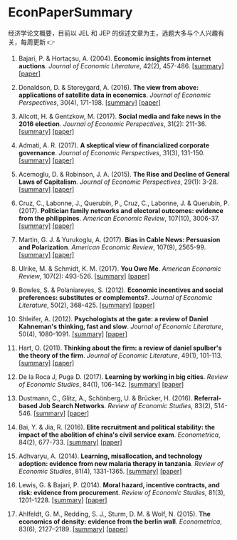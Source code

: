 # EconPaperSummary
经济学论文概要，目前以 JEL 和 JEP 的综述文章为主，选题大多与个人兴趣有关，每周更新 :point_right:

1. Bajari, P. & Hortaçsu, A. (2004). **Economic insights from internet auctions**. *Journal of Economic Literature*, 42(2), 457-486. [[summary]](https://github.com/GaoFangshu/EconPaperSummary/blob/master/summary/001.pdf) [[paper]](http://faculty.washington.edu/bajari/iosp07/auction_survey[10].pdf)

2. Donaldson, D. & Storeygard, A. (2016). **The view from above: applications of satellite data in economics**. *Journal of Economic Perspectives*, 30(4), 171-198. [[summary]](https://github.com/GaoFangshu/EconPaperSummary/blob/master/summary/002.pdf) [[paper]](http://pubs.aeaweb.org/doi/pdfplus/10.1257/jep.30.4.171)

3. Allcott, H. & Gentzkow, M. (2017). **Social media and fake news in the 2016 election**. *Journal of Economic Perspectives*, 31(2): 211-36. [[summary]](https://github.com/GaoFangshu/EconPaperSummary/blob/master/summary/003.pdf) [[paper]](http://pubs.aeaweb.org/doi/pdfplus/10.1257/jep.31.2.211)

4. Admati, A. R. (2017). **A skeptical view of financialized corporate governance**. *Journal of Economic Perspectives*, 31(3), 131-150. [[summary]](https://github.com/GaoFangshu/EconPaperSummary/blob/master/summary/004.pdf) [[paper]](http://pubs.aeaweb.org/doi/pdfplus/10.1257/jep.31.3.131)

5. Acemoglu, D. & Robinson, J. A. (2015). **The Rise and Decline of General Laws of Capitalism**. *Journal of Economic Perspectives*, 29(1): 3-28. [[summary]](https://github.com/GaoFangshu/EconPaperSummary/blob/master/summary/005.pdf) [[paper]](http://pubs.aeaweb.org/doi/pdfplus/10.1257/jep.29.1.3)

6. Cruz, C., Labonne, J., Querubín, P., Cruz, C., Labonne, J. & Querubín, P. (2017). **Politician family networks and electoral outcomes: evidence from the philippines**. *American Economic Review*, 107(10), 3006-37. [[summary]](https://github.com/GaoFangshu/EconPaperSummary/blob/master/summary/006.pdf) [[paper]](http://pubs.aeaweb.org/doi/pdfplus/10.1257/aer.20150343)

7. Martin, G. J. & Yurukoglu, A. (2017). **Bias in Cable News: Persuasion and Polarization**. *American Economic Review*, 107(9), 2565-99. [[summary]](https://github.com/GaoFangshu/EconPaperSummary/blob/master/summary/006.pdf) [[paper]](http://pubs.aeaweb.org/doi/pdfplus/10.1257/aer.20160812)

8. Ulrike, M. & Schmidt, K. M. (2017). **You Owe Me**. *American Economic Review*, 107(2): 493-526. [[summary]](https://github.com/GaoFangshu/EconPaperSummary/blob/master/summary/006.pdf) [[paper]](http://pubs.aeaweb.org/doi/pdfplus/10.1257/aer.20140890)

9. Bowles, S. & Polaniareyes, S. (2012). **Economic incentives and social preferences: substitutes or complements?**. *Journal of Economic Literature*, 50(2), 368-425. [[summary]](https://github.com/GaoFangshu/EconPaperSummary/blob/master/summary/007.pdf) [[paper]](http://tuvalu.santafe.edu/~bowles/EconomicIncentives-final.pdf)

10. Shleifer, A. (2012). **Psychologists at the gate: a review of Daniel Kahneman's thinking, fast and slow**. *Journal of Economic Literature*, 50(4), 1080-1091. [[summary]](https://github.com/GaoFangshu/EconPaperSummary/blob/master/summary/008.pdf) [[paper]](https://scholar.harvard.edu/files/shleifer/files/kahneman_review_jel_final.pdf)

11. Hart, O. (2011). **Thinking about the firm: a review of daniel spulber's the theory of the firm**. *Journal of Economic Literature*, 49(1), 101-113. [[summary]](https://github.com/GaoFangshu/EconPaperSummary/blob/master/summary/009.pdf) [[paper]](http://scholar.harvard.edu/files/hart/files/reviewofspulberstheory-firm.pdf)

12. De la Roca J, Puga D. (2017). **Learning by working in big cities**. *Review of Economic Studies*, 84(1), 106-142. [[summary]](https://github.com/GaoFangshu/EconPaperSummary/blob/master/summary/010.pdf) [[paper]](https://watermark.silverchair.com/rdw031.pdf?token=AQECAHi208BE49Ooan9kkhW_Ercy7Dm3ZL_9Cf3qfKAc485ysgAAAaowggGmBgkqhkiG9w0BBwagggGXMIIBkwIBADCCAYwGCSqGSIb3DQEHATAeBglghkgBZQMEAS4wEQQMqF6oO4r5FM7ofyYVAgEQgIIBXQqASaN3yyWqBFNKuo3mkL9vDpM2DaqHdmAlthRQQgHJh_12PNK5roy5wPvsLZp2fXTeQ-fMqZChX0vj5934fzHWO_XWQacCZVuM_6F2_d6H4OY8FI2-sRbbiDAvojbLXRjc2aTJJuix34AmdqeTENnghkYbHXjYugbo6DUG4Z3KKpby5IisvwgVRIJTDnrz5X47jyes2V11efqNKfHl3wbwEdN-vcaiT1JMTSWMuHYIMtjsxFQgnQWrxEnrbmvm8rJenyOwgFvqNnIhzAy15Cc1hTjewnFupKE-8tWYI1-wxX__nA5OR8Xf1BiPUFSUZwfnmcOVrTav6BQbGUZGnOd15oxP8w1h5L41GYoRMfCLu3B4yQPjvbOzd6VMug40-G5XuIhxexzTuxWXPZWb0xhQw1DvnaPudndufL7PLs397fnjtWUDrhetyZ_-WQXq8RQhtk-I5sBGXgqzWHA)

13. Dustmann, C., Glitz, A., Schönberg, U. & Brücker, H. (2016). **Referral-based Job Search Networks**. *Review of Economic Studies*, 83(2), 514-546. [[summary]](https://github.com/GaoFangshu/EconPaperSummary/blob/master/summary/010.pdf) [[paper]](http://www.ucl.ac.uk/~uctpb21/Cpapers/referral%20based%20job%20search%20networks.pdf)

14. Bai, Y. & Jia, R. (2016). **Elite recruitment and political stability: the impact of the abolition of china's civil service exam**. *Econometrica*, 84(2), 677-733. [[summary]](https://github.com/GaoFangshu/EconPaperSummary/blob/master/summary/010.pdf) [[paper]](https://www.brown.edu/academics/economics/sites/brown.edu.academics.economics/files/uploads/EliteRecruitment151005.pdf)

15. Adhvaryu, A. (2014). **Learning, misallocation, and technology adoption: evidence from new malaria therapy in tanzania**. *Review of Economic Studies*, 81(4), 1331-1365. [[summary]](https://github.com/GaoFangshu/EconPaperSummary/blob/master/summary/011.pdf) [[paper]]()

16. Lewis, G. & Bajari, P. (2014). **Moral hazard, incentive contracts, and risk: evidence from procurement**. *Review of Economic Studies*, 81(3), 1201-1228. [[summary]](https://github.com/GaoFangshu/EconPaperSummary/blob/master/summary/011.pdf) [[paper]](https://scholar.harvard.edu/files/lewis/files/timeincentives_final.pdf)

17. Ahlfeldt, G. M., Redding, S. J., Sturm, D. M. & Wolf, N. (2015). **The economics of density: evidence from the berlin wall**. *Econometrica*, 83(6), 2127–2189. [[summary]](https://github.com/GaoFangshu/EconPaperSummary/blob/master/summary/011.pdf) [[paper]](https://www.princeton.edu/~reddings/pubpapers/Berlin-Ecta-10876.pdf)
